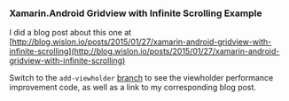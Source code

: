 ### Xamarin.Android Gridview with Infinite Scrolling Example

I did a blog post about this one at [http://blog.wislon.io/posts/2015/01/27/xamarin-android-gridview-with-infinite-scrolling](http://blog.wislon.io/posts/2015/01/27/xamarin-android-gridview-with-infinite-scrolling)

Switch to the `add-viewholder` [branch](https://github.com/wislon/xam-gridview-infinite-scroll/tree/add-viewholder) to see the viewholder performance improvement code, as well as a link to my corresponding blog post.
